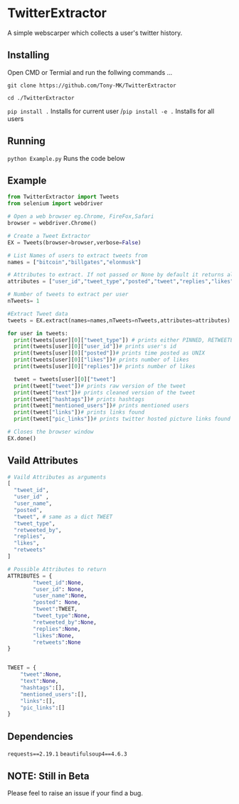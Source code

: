 # TwitterExtractor

A simple webscarper which collects a user's twitter history.

## Installing

Open CMD or Termial and run the follwing commands ...

`git clone https://github.com/Tony-MK/TwitterExtractor`

`cd ./TwitterExtractor`

`pip install .` Installs for current user /`pip install -e .` Installs for all users

## Running

`python Example.py` Runs the code below 

## Example
```python
from TwitterExtractor import Tweets
from selenium import webdriver

# Open a web browser eg.Chrome, FireFox,Safari
browser = webdriver.Chrome()

# Create a Tweet Extractor 
EX = Tweets(browser=browser,verbose=False)

# List Names of users to extract tweets from 
names = ["bitcoin","billgates","elonmusk"]

# Attributes to extract. If not passed or None by default it returns all attributes 
attributes = ["user_id","tweet_type","posted","tweet","replies","likes"]

# Number of tweets to extract per user
nTweets= 1

#Extract Tweet data 
tweets = EX.extract(names=names,nTweets=nTweets,attributes=attributes)

for user in tweets:
  print(tweets[user][0]["tweet_type"]) # prints either PINNED, RETWEETED or NORMAL
  print(tweets[user][0]["user_id"])# prints user's id
  print(tweets[user][0]["posted"])# prints time posted as UNIX 
  print(tweets[user][0]["likes"])# prints number of likes
  print(tweets[user][0]["replies"])# prints number of likes

  tweet = tweets[user][0]["tweet"]
  print(tweet["tweet"])# prints raw version of the tweet
  print(tweet["text"])# prints cleaned version of the tweet
  print(tweet["hashtags"])# prints hashtags
  print(tweet["mentioned_users"])# prints mentioned users
  print(tweet["links"])# prints links found
  print(tweet["pic_links"])# prints twitter hosted picture links found

# Closes the browser window
EX.done()
```
## Vaild Attributes

```python
# Vaild Attributes as arguments
[ 
  "tweet_id",
  "user_id" ,
  "user_name",
  "posted",
  "tweet", # same as a dict TWEET
  "tweet_type",
  "retweeted_by",
  "replies",
  "likes",
  "retweets"
]

# Possible Attributes to return
ATTRIBUTES = {
        "tweet_id":None,
        "user_id": None,
        "user_name":None,
        "posted": None,
        "tweet":TWEET,
        "tweet_type":None,
        "retweeted_by":None,
        "replies":None,
        "likes":None,
        "retweets":None
}


TWEET = {
    "tweet":None,
    "text":None,
    "hashtags":[],
    "mentioned_users":[],
    "links":[],
    "pic_links":[]
}

```
## Dependencies

`requests==2.19.1`
`beautifulsoup4==4.6.3`

## NOTE: Still in Beta

Please feel to raise an issue if your find a bug.
